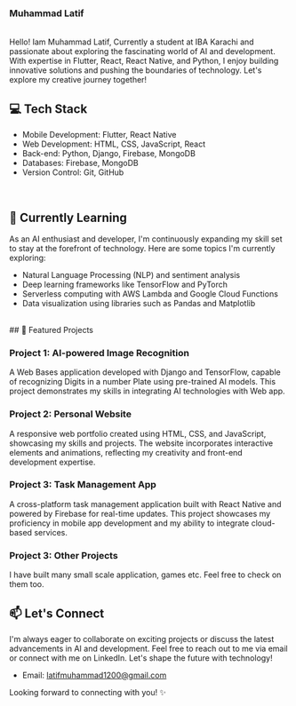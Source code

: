 ### Muhammad Latif
<br>
Hello! Iam Muhammad Latif, Currently a student at IBA Karachi and passionate about exploring the fascinating world of AI and development.
With expertise in Flutter, React, React Native, and Python, I enjoy building innovative solutions and pushing the boundaries of technology. Let's explore my creative journey together!


## 💻 Tech Stack

- Mobile Development: Flutter, React Native
- Web Development: HTML, CSS, JavaScript, React
- Back-end: Python, Django, Firebase, MongoDB
- Databases: Firebase, MongoDB
- Version Control: Git, GitHub

<br>

## 🌱 Currently Learning

As an AI enthusiast and developer, I'm continuously expanding my skill set to stay at the forefront of technology. Here are some topics I'm currently exploring:

- Natural Language Processing (NLP) and sentiment analysis
- Deep learning frameworks like TensorFlow and PyTorch
- Serverless computing with AWS Lambda and Google Cloud Functions
- Data visualization using libraries such as Pandas and Matplotlib

<br>
## 🔭 Featured Projects

### Project 1: AI-powered Image Recognition

  A Web Bases application developed with Django and TensorFlow, capable of recognizing Digits in a number Plate using pre-trained AI models. This project demonstrates my skills in integrating AI technologies with Web app.

### Project 2: Personal Website

  A responsive web portfolio created using HTML, CSS, and JavaScript, showcasing my skills and projects. The website incorporates interactive elements and animations, reflecting my creativity and front-end development expertise.

### Project 3: Task Management App

  A cross-platform task management application built with React Native and powered by Firebase for real-time updates. This project showcases my proficiency in mobile app development and my ability to integrate cloud-based services.

### Project 3: Other  Projects

  I have built many small scale application, games etc. Feel free to check on them too.

## 📫 Let's Connect

  I'm always eager to collaborate on exciting projects or discuss the latest advancements in AI and development. Feel free to reach out to me via email or connect with me on LinkedIn. Let's shape the future with technology!

- Email: [latifmuhammad1200@gmail.com](latifmuhammad1200@gmail.com)
<!--- LinkedIn: [Your LinkedIn Profile](https://www.linkedin.com/in/your-profile)
-->
Looking forward to connecting with you! ✨

<!--
**latif-muhammad/latif-muhammad** is a ✨ _special_ ✨ repository because its `README.md` (this file) appears on your GitHub profile.

Here are some ideas to get you started:

- 🔭 I’m currently working on ...
- 🌱 I’m currently learning ...
- 👯 I’m looking to collaborate on ...
- 🤔 I’m looking for help with ...
- 💬 Ask me about ...
- 📫 How to reach me: ...
- 😄 Pronouns: ...
- ⚡ Fun fact: ...
-->
